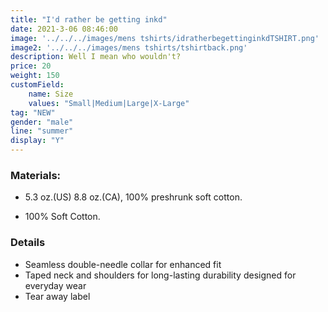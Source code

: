 ```yaml
---
title: "I'd rather be getting inkd"
date: 2021-3-06 08:46:00
image: '../../../images/mens tshirts/idratherbegettinginkdTSHIRT.png'
image2: '../../../images/mens tshirts/tshirtback.png'
description: Well I mean who wouldn't?
price: 20
weight: 150
customField:
    name: Size
    values: "Small|Medium|Large|X-Large"
tag: "NEW"
gender: "male"
line: "summer" 
display: "Y"
---
```


### Materials:  

- 5.3 oz.(US) 8.8 oz.(CA), 100% preshrunk soft cotton.

- 100% Soft Cotton.

### Details 

- Seamless double-needle collar for enhanced fit
- Taped neck and shoulders for long-lasting durability designed for everyday wear
- Tear away label
